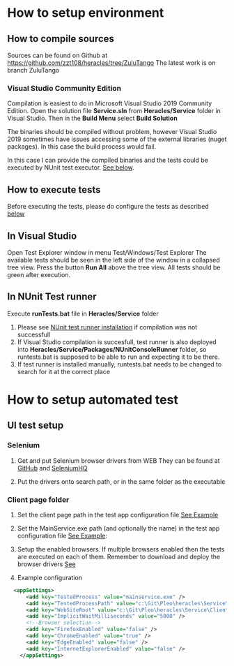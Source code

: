 # How to setup environment
## How to compile sources
Sources can be found on Github at https://github.com/zzt108/heracles/tree/ZuluTango
The latest work is on branch ZuluTango

### Visual Studio Community Edition
Compilation is easiest to do in Microsoft Visual Studio 2019 Community Edition.
Open the solution file **Service.sln** from **Heracles/Service** folder in Visual Studio.
Then in the **Build Menu** select **Build Solution**

The binaries should be compiled without problem, however Visual Studio 2019 sometimes have issues accessing some of the external libraries (nuget packages). In this case the build process would fail. 

In this case I can provide the compiled binaries and the tests could be executed by NUnit test executor. [See below](#testRunnerId).

## How to execute tests
Before executing the tests, please do configure the tests as described [below](#setupTestId)

## In Visual Studio
Open Test Explorer window in menu Test/Windows/Test Explorer
The available tests should be seen in the left side of the window in a collapsed tree view.
Press the button **Run All** above the tree view.
All tests should be green after execution.

## <a id="testRunnerId">In NUnit Test runner</a>
Execute **runTests.bat** file in **Heracles/Service** folder
1. Please see [NUnit test runner installation](https://stackoverflow.com/questions/45482507/how-do-i-install-nunit-3-console-on-windows-and-run-tests) if compilation was not successfull
2. If Visual Studio compilation is succesfull, test runner is also deployed into **Heracles/Service/Packages/NUnitConsoleRunner<version>** folder, so runtests.bat is supposed to be able to run and expecting it to be there.
3. If test runner is installed manually, runtests.bat needs to be changed to search for it at the correct place
# <a id="setupTestsId">How to setup automated test</a>
## UI test setup
### Selenium
1. <a id="driversId">Get and put Selenium browser drivers from WEB</a>
They can be found at 
[GitHub](https://github.com/lmc-eu/steward/wiki/Selenium-server-&-browser-drivers)
and
[SeleniumHQ](https://www.seleniumhq.org/download/)

2. Put the drivers onto search path, or in the same folder as the executable
### Client page folder
1. Set the client page path in the test app configuration file [See Example](#exampleId)

2. Set the MainService.exe path (and optionally the name) in the test app configuration file [See Example](#exampleId): 

3. Setup the enabled browsers. If multiple browsers enabled then the tests are executed on each of them. Remember to download and deploy the browser drivers [See](#driversId)
4. <a id="exampleId">Example configuration</a>
```xml
  <appSettings>
      <add key="TestedProcess" value="mainservice.exe" />
      <add key="TestedProcessPath" value="c:\Git\Pleo\heracles\Service\MainService\bin\Debug\" />
      <add key="WebSiteRoot" value="c:\Git\Pleo\heracles\Service\Client\" />
      <add key="ImplicitWaitMilliseconds" value="5000" />
      <!--Browser selection-->
      <add key="FirefoxEnabled" value="false" />
      <add key="ChromeEnabled" value="true" />
      <add key="EdgeEnabled" value="false" />
      <add key="InternetExplorerEnabled" value="false" />
    </appSettings>
```  